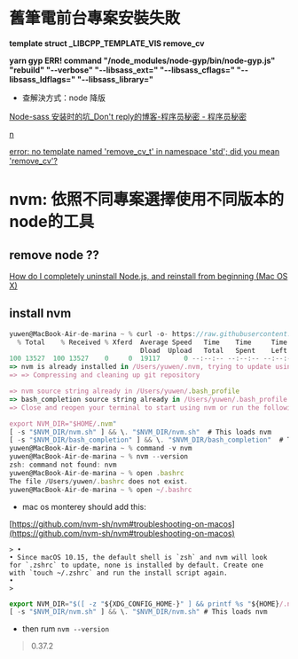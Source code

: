 # 舊筆電前台專案安裝失敗

**template <class _Tp> struct _LIBCPP_TEMPLATE_VIS remove_cv**

**yarn gyp ERR! command "/node_modules/node-gyp/bin/node-gyp.js" "rebuild" "--verbose" "--libsass_ext=" "--libsass_cflags=" "--libsass_ldflags=" "--libsass_library="**

- 查解決方式：node 降版

[Node-sass 安装时的坑_Don't reply的博客-程序员秘密 - 程序员秘密](https://www.cxymm.net/article/qq_42762909/119361279)

[n](https://www.npmjs.com/package/n)

[error: no template named 'remove_cv_t' in namespace 'std'; did you mean 'remove_cv'?](https://stackoverflow.com/questions/67241196/error-no-template-named-remove-cv-t-in-namespace-std-did-you-mean-remove)
  
  
# nvm: 依照不同專案選擇使用不同版本的node的工具

## remove node ??

[How do I completely uninstall Node.js, and reinstall from beginning (Mac OS X)](https://stackoverflow.com/questions/11177954/how-do-i-completely-uninstall-node-js-and-reinstall-from-beginning-mac-os-x)

## install nvm

```jsx
yuwen@MacBook-Air-de-marina ~ % curl -o- https://raw.githubusercontent.com/nvm-sh/nvm/v0.37.2/install.sh | bash
  % Total    % Received % Xferd  Average Speed   Time    Time     Time  Current
                                 Dload  Upload   Total   Spent    Left  Speed
100 13527  100 13527    0     0  19117      0 --:--:-- --:--:-- --:--:-- 19296
=> nvm is already installed in /Users/yuwen/.nvm, trying to update using git
=> => Compressing and cleaning up git repository

=> nvm source string already in /Users/yuwen/.bash_profile
=> bash_completion source string already in /Users/yuwen/.bash_profile
=> Close and reopen your terminal to start using nvm or run the following to use it now:

export NVM_DIR="$HOME/.nvm"
[ -s "$NVM_DIR/nvm.sh" ] && \. "$NVM_DIR/nvm.sh"  # This loads nvm
[ -s "$NVM_DIR/bash_completion" ] && \. "$NVM_DIR/bash_completion"  # This loads nvm bash_completion
yuwen@MacBook-Air-de-marina ~ % command -v nvm
yuwen@MacBook-Air-de-marina ~ % nvm --version
zsh: command not found: nvm
yuwen@MacBook-Air-de-marina ~ % open .bashrc
The file /Users/yuwen/.bashrc does not exist.
yuwen@MacBook-Air-de-marina ~ % open ~/.bashrc
```

- mac os monterey should add this:

[https://github.com/nvm-sh/nvm#troubleshooting-on-macos](https://github.com/nvm-sh/nvm#troubleshooting-on-macos)
```
> • 
• Since macOS 10.15, the default shell is `zsh` and nvm will look for `.zshrc` to update, none is installed by default. Create one with `touch ~/.zshrc` and run the install script again.
•
> 
```
```jsx
export NVM_DIR="$([ -z "${XDG_CONFIG_HOME-}" ] && printf %s "${HOME}/.nvm" || printf %s "${XDG_CONFIG_HOME}/nvm")"
[ -s "$NVM_DIR/nvm.sh" ] && \. "$NVM_DIR/nvm.sh" # This loads nvm
```

- then rum `nvm --version`

> 0.37.2
  

